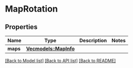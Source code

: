 # MapRotation

## Properties

Name | Type | Description | Notes
------------ | ------------- | ------------- | -------------
**maps** | [**Vec<models::MapInfo>**](MapInfo.md) |  | 

[[Back to Model list]](../README.md#documentation-for-models) [[Back to API list]](../README.md#documentation-for-api-endpoints) [[Back to README]](../README.md)


